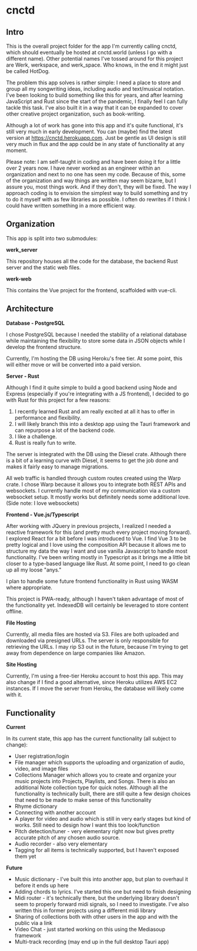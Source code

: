 # cnctd

## Intro
This is the overall project folder for the app I'm currently calling cnctd, which should eventually be hosted at cnctd.world (unless I go with a different name). Other potential names I've tossed around for this project are Werk, werkspace, and werk_space. Who knows, in the end it might just be called HotDog.

The problem this app solves is rather simple: I need a place to store and group all my songwriting ideas, including audio and text/musical notation. I've been looking to build something like this for years, and after learning JavaScript and Rust since the start of the pandemic, I finally feel I can fully tackle this task. I've also built it in a way that it can be expanded to cover other creative project organization, such as book-writing.

Although a lot of work has gone into this app and it's quite functional, it's still very much in early development. You can (maybe) find the latest version at https://cnctd.herokuapp.com. Just be gentle as UI design is still very much in flux and the app could be in any state of functionality at any moment.

Please note: I am self-taught in coding and have been doing it for a little over 2 years now. I have never worked as an engineer within an organization and next to no one has seen my code. Because of this, some of the organization and way things are written may seem bizarre, but I assure you, most things work. And if they don't, they will be fixed. The way I approach coding is to envision the simplest way to build something and try to do it myself with as few libraries as possible. I often do rewrites if I think I could have written something in a more efficient way. 

## Organization
This app is split into two submodules: 

**werk_server**

This repository houses all the code for the database, the backend Rust server and the static web files.

**werk-web**

This contains the Vue project for the frontend, scaffolded with vue-cli.

## Architecture 
**Database - PostgreSQL**

I chose PostgreSQL because I needed the stability of a relational database while maintaining the flexibility to store some data in JSON objects while I develop the frontend structure. 

Currently, I'm hosting the DB using Heroku's free tier. At some point, this will either move or will be converted into a paid version.

**Server - Rust**

Although I find it quite simple to build a good backend using Node and Express (especially if you're integrating with a JS frontend), I decided to go with Rust for this project for a few reasons:
1) I recently learned Rust and am really excited at all it has to offer in performance and flexibility.
2) I will likely branch this into a desktop app using the Tauri framework and can repurpose a lot of the backend code.
3) I like a challenge.
4) Rust is really fun to write.

The server is integrated with the DB using the Diesel crate. Although there is a bit of a learning curve with Diesel, it seems to get the job done and makes it fairly easy to manage migrations.

All web traffic is handled through custom routes created using the Warp crate. I chose Warp because it allows you to integrate both REST APIs and websockets. I currently handle most of my communication via a custom websocket setup. It mostly works but definitely needs some additional love. (Side note: I love websockets)

**Frontend - Vue.js/Typescript**

After working with JQuery in previous projects, I realized I needed a reactive framework for this (and pretty much every project moving forward). I explored React for a bit before I was introduced to Vue. I find Vue 3 to be pretty logical and I love using the composition API because it allows me to structure my data the way I want and use vanilla Javascript to handle most functionality. I've been writing mostly in Typescript as it brings me a little bit closer to a type-based language like Rust. At some point, I need to go clean up all my loose "anys."

I plan to handle some future frontend functionality in Rust using WASM where appropriate.

This project is PWA-ready, although I haven't taken advantage of most of the functionality yet. IndexedDB will certainly be leveraged to store content offline.

**File Hosting**

Currently, all media files are hosted via S3. Files are both uploaded and downloaded via presigned URLs. The server is only responsible for retrieving the URLs. I may rip S3 out in the future, because I'm trying to get away from dependence on large companies like Amazon. 

**Site Hosting**

Currently, I'm using a free-tier Heroku account to host this app. This may also change if I find a good alternative, since Heroku utilizes AWS EC2 instances. If I move the server from Heroku, the database will likely come with it.

## Functionality
**Current**

In its current state, this app has the current functionality (all subject to change):
- User registration/login 
- File manager which supports the uploading and organization of audio, video, and image files
- Collections Manager which allows you to create and organize your music projects into Projects, Playlists, and Songs. There is also an additional Note collection type for quick notes. Although all the functionality is technically built, there are still quite a few design choices that need to be made to make sense of this functionality
- Rhyme dictionary
- Connecting with another account
- A player for video and audio which is still in very early stages but kind of works. Still need to design how I want this too look/function
- Pitch detection/tuner - very elementary right now but gives pretty accurate pitch of any chosen audio source.
- Audio recorder - also very elementary
- Tagging for all items is technically supported, but I haven't exposed them yet

**Future**

- Music dictionary - I've built this into another app, but plan to overhaul it before it ends up here
- Adding chords to lyrics. I've started this one but need to finish designing
- Midi router - it's technically there, but the underlying library doesn't seem to properly forward midi signals, so I need to investigate. I've also written this in former projects using a different midi library
- Sharing of collections both with other users in the app and with the public via a link
- Video Chat - just started working on this using the Mediasoup framework
- Multi-track recording (may end up in the full desktop Tauri app)